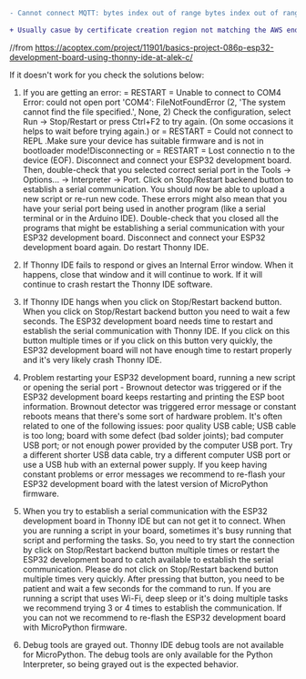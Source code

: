 ```diff
- Cannot connect MQTT: bytes index out of range bytes index out of range
 
+ Usually casue by certificate creation region not matching the AWS endpoint region you are using


```

//from https://acoptex.com/project/11901/basics-project-086p-esp32-development-board-using-thonny-ide-at-alek-c/

If it doesn't work for you check the solutions below:


1. If you are getting an error: = RESTART = Unable to connect to COM4 Error: could not open port 'COM4': FileNotFoundError
(2, 'The system cannot find the file specified.', None, 2) Check the configuration, select Run -> Stop/Restart or press
Ctrl+F2 to try again. (On some occasions it helps to wait before trying again.) or = RESTART = Could not connect to REPL
.Make sure your device has suitable firmware and is not in bootloader mode!Disconnecting or = RESTART = Lost connectio
n to the device (EOF). Disconnect and connect your ESP32 development board. Then, double-check that you selected correct
serial port in the Tools -> Options... -> Interpreter -> Port. Click on Stop/Restart backend button to establish a serial
communication. You should now be able to upload a new script or re-run new code. These errors might also mean that you
have your serial port being used in another program (like a serial terminal or in the Arduino IDE). Double-check that
you closed all the programs that might be establishing a serial communication with your ESP32 development board.
Disconnect and connect your ESP32 development board again. Do restart Thonny IDE.

2. If Thonny IDE fails to respond or gives an Internal Error window. When it happens, close that window and it will continue to
 work. If it will continue to crash restart the Thonny IDE software.


3. If Thonny IDE hangs when you click on Stop/Restart backend button. When you click on Stop/Restart backend button you need to wait
 a few seconds. The ESP32 development board needs time to restart and establish the serial communication with Thonny IDE. If
 you click on this button multiple times or if you click on this button very quickly, the ESP32 development board will not have
 enough time to restart properly and it's very likely crash Thonny IDE.

4. Problem restarting your ESP32 development board, running a new script or opening the serial port - Brownout detector was triggered
 or if the ESP32 development board keeps restarting and printing the ESP boot information. Brownout detector was triggered error
 message or constant reboots  means that there's some sort of hardware problem. It's often related to one of the following issues:
 poor quality USB cable; USB cable is too long; board with some defect (bad solder joints); bad computer USB port; or not enough
 power provided by the computer USB port. Try a different shorter USB data cable, try a different computer USB port or use a USB
 hub with an external power supply. If you keep having constant problems or error messages we recommend to re-flash your ESP32 
development board with the latest version of MicroPython firmware.


5. When you try to establish a serial communication with the ESP32 development board in Thonny IDE but can not get it to connect.
 When you are running a script in your board, sometimes it's busy running that script and performing the tasks. So, you need
 to try start the connection by click on Stop/Restart backend button multiple times or restart the ESP32 development board to
 catch available to establish the serial communication. Please  do not click on Stop/Restart backend button multiple times very
 quickly. After pressing that button, you need to be patient and wait a few seconds for the command to run. If you are running
 a script that uses Wi-Fi, deep sleep or it's doing multiple tasks we recommend trying 3 or 4 times to establish the communication.
 If you can not we recommend to re-flash the ESP32 development board with MicroPython firmware.


6.  Debug tools are grayed out. Thonny IDE debug tools are not available for MicroPython. The debug tools are only available for the Python
 Interpreter, so being grayed out is the expected behavior. 



